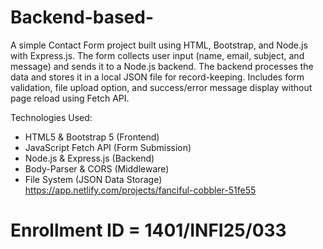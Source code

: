 # Backend-based-
A simple Contact Form project built using HTML, Bootstrap, and Node.js with Express.js. 
The form collects user input (name, email, subject, and message) and sends it to a Node.js backend. 
The backend processes the data and stores it in a local JSON file for record-keeping. 
Includes form validation, file upload option, and success/error message display without page reload using Fetch API.

Technologies Used:
- HTML5 & Bootstrap 5 (Frontend)
- JavaScript Fetch API (Form Submission)
- Node.js & Express.js (Backend)
- Body-Parser & CORS (Middleware)
- File System (JSON Data Storage)
https://app.netlify.com/projects/fanciful-cobbler-51fe55
# Enrollment ID = 1401/INFI25/033
